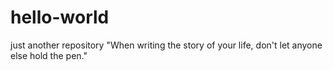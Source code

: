 # hello-world
just another repository
"When writing the story of your life, don't let anyone else hold the pen."
